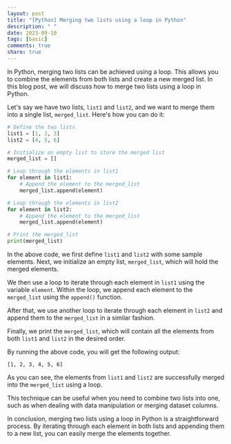 ```yaml
---
layout: post
title: "[Python] Merging two lists using a loop in Python"
description: " "
date: 2023-09-10
tags: [basic]
comments: true
share: true
---
```


In Python, merging two lists can be achieved using a loop. This allows you to combine the elements from both lists and create a new merged list. In this blog post, we will discuss how to merge two lists using a loop in Python.

Let's say we have two lists, `list1` and `list2`, and we want to merge them into a single list, `merged_list`. Here's how you can do it:

```python
# Define the two lists
list1 = [1, 2, 3]
list2 = [4, 5, 6]

# Initialize an empty list to store the merged list
merged_list = []

# Loop through the elements in list1
for element in list1:
    # Append the element to the merged_list
    merged_list.append(element)

# Loop through the elements in list2
for element in list2:
    # Append the element to the merged_list
    merged_list.append(element)

# Print the merged_list
print(merged_list)
```

In the above code, we first define `list1` and `list2` with some sample elements. Next, we initialize an empty list, `merged_list`, which will hold the merged elements.

We then use a loop to iterate through each element in `list1` using the variable `element`. Within the loop, we append each element to the `merged_list` using the `append()` function.

After that, we use another loop to iterate through each element in `list2` and append them to the `merged_list` in a similar fashion.

Finally, we print the `merged_list`, which will contain all the elements from both `list1` and `list2` in the desired order.

By running the above code, you will get the following output:

```
[1, 2, 3, 4, 5, 6]
```

As you can see, the elements from `list1` and `list2` are successfully merged into the `merged_list` using a loop.

This technique can be useful when you need to combine two lists into one, such as when dealing with data manipulation or merging dataset columns.

In conclusion, merging two lists using a loop in Python is a straightforward process. By iterating through each element in both lists and appending them to a new list, you can easily merge the elements together.